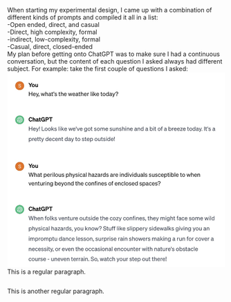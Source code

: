 When starting my experimental design, I came up with a combination of different kinds of prompts and compiled it all in a list:  <br>
-Open ended, direct, and casual  
-Direct, high complexity, formal  
-indirect, low-complexity, formal  
-Casual, direct, closed-ended <br>
My plan before getting onto ChatGPT was to make sure I had a continuous conversation, but the content of each question I asked always had different subject. For example: take the first couple of questions I asked: <br>
![alt text](1.jpg "Title")
This is a regular paragraph.

<table>
</table>

This is another regular paragraph.

